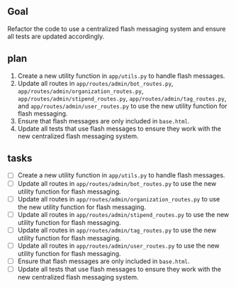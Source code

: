 ## Goal
Refactor the code to use a centralized flash messaging system and ensure all tests are updated accordingly.

## plan
1. Create a new utility function in `app/utils.py` to handle flash messages.
2. Update all routes in `app/routes/admin/bot_routes.py`, `app/routes/admin/organization_routes.py`, `app/routes/admin/stipend_routes.py`, `app/routes/admin/tag_routes.py`, and `app/routes/admin/user_routes.py` to use the new utility function for flash messaging.
3. Ensure that flash messages are only included in `base.html`.
4. Update all tests that use flash messages to ensure they work with the new centralized flash messaging system.

## tasks
- [ ] Create a new utility function in `app/utils.py` to handle flash messages.
- [ ] Update all routes in `app/routes/admin/bot_routes.py` to use the new utility function for flash messaging.
- [ ] Update all routes in `app/routes/admin/organization_routes.py` to use the new utility function for flash messaging.
- [ ] Update all routes in `app/routes/admin/stipend_routes.py` to use the new utility function for flash messaging.
- [ ] Update all routes in `app/routes/admin/tag_routes.py` to use the new utility function for flash messaging.
- [ ] Update all routes in `app/routes/admin/user_routes.py` to use the new utility function for flash messaging.
- [ ] Ensure that flash messages are only included in `base.html`.
- [ ] Update all tests that use flash messages to ensure they work with the new centralized flash messaging system.
